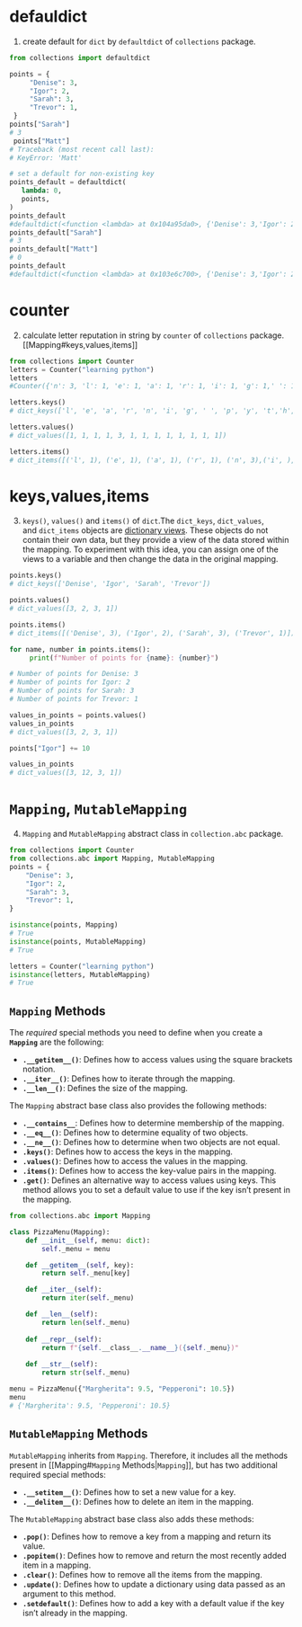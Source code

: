 # defauldict
1. create default for `dict` by `defaultdict` of `collections` package.
``` python
from collections import defaultdict

points = {
     "Denise": 3,
     "Igor": 2,
     "Sarah": 3,
     "Trevor": 1,
 }
points["Sarah"]
# 3
 points["Matt"]
# Traceback (most recent call last):
# KeyError: 'Matt'

# set a default for non-existing key
points_default = defaultdict(
   lambda: 0,
   points,
)
points_default
#defaultdict(<function <lambda> at 0x104a95da0>, {'Denise': 3,'Igor': 2, 'Sarah': 3, 'Trevor': 1})
points_default["Sarah"]
# 3
points_default["Matt"]
# 0
points_default
#defaultdict(<function <lambda> at 0x103e6c700>, {'Denise': 3,'Igor': 2, 'Sarah': 3, 'Trevor': 1, 'Matt': 0})

```
# counter
2. calculate letter reputation in string by `counter` of `collections` package.[[Mapping#keys,values,items]]
``` python
from collections import Counter
letters = Counter("learning python")
letters
#Counter({'n': 3, 'l': 1, 'e': 1, 'a': 1, 'r': 1, 'i': 1, 'g': 1,' ': 1, 'p': 1, 'y': 1, 't': 1, 'h': 1, 'o': 1})

letters.keys() 
# dict_keys(['l', 'e', 'a', 'r', 'n', 'i', 'g', ' ', 'p', 'y', 't','h', 'o'])

letters.values()
# dict_values([1, 1, 1, 1, 3, 1, 1, 1, 1, 1, 1, 1, 1])

letters.items()
# dict_items([('l', 1), ('e', 1), ('a', 1), ('r', 1), ('n', 3),('i', ),('g', 1), (' ', 1), ('p', 1), ('y', 1), ('t', 1),('h', 1), ('o', 1)])
```
# keys,values,items
3. `keys()`, `values()` and `items()` of `dict`.The `dict_keys`, `dict_values`, and `dict_items` objects are [dictionary views](https://docs.python.org/3/glossary.html#term-dictionary-view). These objects do not contain their own data, but they provide a view of the data stored within the mapping. To experiment with this idea, you can assign one of the views to a variable and then change the data in the original mapping.
```python
points.keys()
# dict_keys(['Denise', 'Igor', 'Sarah', 'Trevor'])

points.values()
# dict_values([3, 2, 3, 1])

points.items()
# dict_items([('Denise', 3), ('Igor', 2), ('Sarah', 3), ('Trevor', 1)])

for name, number in points.items():
     print(f"Number of points for {name}: {number}")

# Number of points for Denise: 3
# Number of points for Igor: 2
# Number of points for Sarah: 3
# Number of points for Trevor: 1

values_in_points = points.values()
values_in_points
# dict_values([3, 2, 3, 1])

points["Igor"] += 10

values_in_points
# dict_values([3, 12, 3, 1])
```
# `Mapping`, `MutableMapping`
4.  `Mapping` and `MutableMapping` abstract class in `collection.abc` package.
```python
from collections import Counter
from collections.abc import Mapping, MutableMapping
points = {
    "Denise": 3,
	"Igor": 2,
    "Sarah": 3,
    "Trevor": 1,
}

isinstance(points, Mapping)
# True
isinstance(points, MutableMapping)
# True

letters = Counter("learning python")
isinstance(letters, MutableMapping)
# True

```
## `Mapping` Methods
The _required_ special methods you need to define when you create a **`Mapping`** are the following:

- **`.__getitem__()`**: Defines how to access values using the square brackets notation.
- **`.__iter__()`**: Defines how to iterate through the mapping.
- **`.__len__()`**: Defines the size of the mapping.

The `Mapping` abstract base class also provides the following methods:

- **`.__contains__`**: Defines how to determine membership of the mapping.
- **`.__eq__()`**: Defines how to determine equality of two objects.
- **`.__ne__()`**: Defines how to determine when two objects are not equal.
- **`.keys()`**: Defines how to access the keys in the mapping.
- **`.values()`**: Defines how to access the values in the mapping.
- **`.items()`**: Defines how to access the key-value pairs in the mapping.
- **`.get()`**: Defines an alternative way to access values using keys. This method allows you to set a default value to use if the key isn’t present in the mapping.
```python
from collections.abc import Mapping

class PizzaMenu(Mapping):
    def __init__(self, menu: dict):
        self._menu = menu

    def __getitem__(self, key):
        return self._menu[key]

    def __iter__(self):
        return iter(self._menu)

    def __len__(self):
        return len(self._menu)
        
	def __repr__(self):
        return f"{self.__class__.__name__}({self._menu})"
        
    def __str__(self):
        return str(self._menu)

menu = PizzaMenu({"Margherita": 9.5, "Pepperoni": 10.5})
menu
# {'Margherita': 9.5, 'Pepperoni': 10.5}
```
## `MutableMapping` Methods
`MutableMapping` inherits from `Mapping`. Therefore, it includes all the methods present in [[Mapping#`Mapping` Methods|`Mapping`]], but has two additional required special methods:

- **`.__setitem__()`**: Defines how to set a new value for a key.
- **`.__delitem__()`**: Defines how to delete an item in the mapping.

The `MutableMapping` abstract base class also adds these methods:

- **`.pop()`**: Defines how to remove a key from a mapping and return its value.
- **`.popitem()`**: Defines how to remove and return the most recently added item in a mapping.
- **`.clear()`**: Defines how to remove all the items from the mapping.
- **`.update()`**: Defines how to update a dictionary using data passed as an argument to this method.
- **`.setdefault()`**: Defines how to add a key with a default value if the key isn’t already in the mapping.